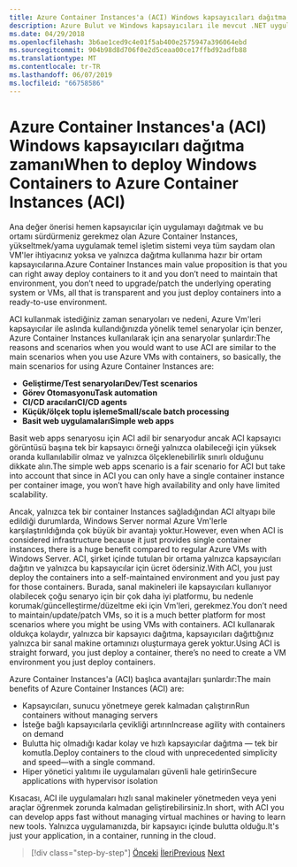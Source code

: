 ```yaml
---
title: Azure Container Instances'a (ACI) Windows kapsayıcıları dağıtma zamanı
description: Azure Bulut ve Windows kapsayıcıları ile mevcut .NET uygulamalarını modernleştirme | Azure Container Instances'a (ACI) Windows kapsayıcıları dağıtma zamanı
ms.date: 04/29/2018
ms.openlocfilehash: 3b6ae1ced9c4e01f5ab400e2575947a396064ebd
ms.sourcegitcommit: 904b98d8d706f0e2d5ceaa00ce17ffbd92adfb88
ms.translationtype: MT
ms.contentlocale: tr-TR
ms.lasthandoff: 06/07/2019
ms.locfileid: "66758586"
---
```

# <a name="when-to-deploy-windows-containers-to-azure-container-instances-aci"></a><span data-ttu-id="12bae-103">Azure Container Instances'a (ACI) Windows kapsayıcıları dağıtma zamanı</span><span class="sxs-lookup"><span data-stu-id="12bae-103">When to deploy Windows Containers to Azure Container Instances (ACI)</span></span>

<span data-ttu-id="12bae-104">Ana değer önerisi hemen kapsayıcılar için uygulamayı dağıtmak ve bu ortamı sürdürmeniz gerekmez olan Azure Container Instances, yükseltmek/yama uygulamak temel işletim sistemi veya tüm saydam olan VM'ler ihtiyacınız yoksa ve yalnızca dağıtma kullanıma hazır bir ortam kapsayıcılarına.</span><span class="sxs-lookup"><span data-stu-id="12bae-104">Azure Container Instances main value proposition is that you can right away deploy containers to it and you don’t need to maintain that environment, you don’t need to upgrade/patch the underlying operating system or VMs, all that is transparent and you just deploy containers into a ready-to-use environment.</span></span>

<span data-ttu-id="12bae-105">ACI kullanmak istediğiniz zaman senaryoları ve nedeni, Azure Vm'leri kapsayıcılar ile aslında kullandığınızda yönelik temel senaryolar için benzer, Azure Container Instances kullanılarak için ana senaryolar şunlardır:</span><span class="sxs-lookup"><span data-stu-id="12bae-105">The reasons and scenarios when you would want to use ACI are similar to the main scenarios when you use Azure VMs with containers, so basically, the main scenarios for using Azure Container Instances are:</span></span>

- <span data-ttu-id="12bae-106">**Geliştirme/Test senaryoları**</span><span class="sxs-lookup"><span data-stu-id="12bae-106">**Dev/Test scenarios**</span></span>
- <span data-ttu-id="12bae-107">**Görev Otomasyonu**</span><span class="sxs-lookup"><span data-stu-id="12bae-107">**Task automation**</span></span>
- <span data-ttu-id="12bae-108">**CI/CD aracıları**</span><span class="sxs-lookup"><span data-stu-id="12bae-108">**CI/CD agents**</span></span>
- <span data-ttu-id="12bae-109">**Küçük/ölçek toplu işleme**</span><span class="sxs-lookup"><span data-stu-id="12bae-109">**Small/scale batch processing**</span></span>
- <span data-ttu-id="12bae-110">**Basit web uygulamaları**</span><span class="sxs-lookup"><span data-stu-id="12bae-110">**Simple web apps**</span></span>

<span data-ttu-id="12bae-111">Basit web apps senaryosu için ACI adil bir senaryodur ancak ACI kapsayıcı görüntüsü başına tek bir kapsayıcı örneği yalnızca olabileceği için yüksek oranda kullanılabilir olmaz ve yalnızca ölçeklenebilirlik sınırlı olduğunu dikkate alın.</span><span class="sxs-lookup"><span data-stu-id="12bae-111">The simple web apps scenario is a fair scenario for ACI but take into account that since in ACI you can only have a single container instance per container image, you won’t have high availability and only have limited scalability.</span></span>

<span data-ttu-id="12bae-112">Ancak, yalnızca tek bir container Instances sağladığından ACI altyapı bile edildiği durumlarda, Windows Server normal Azure Vm'lerle karşılaştırıldığında çok büyük bir avantajı yoktur.</span><span class="sxs-lookup"><span data-stu-id="12bae-112">However, even when ACI is considered infrastructure because it just provides single container instances, there is a huge benefit compared to regular Azure VMs with Windows Server.</span></span> <span data-ttu-id="12bae-113">ACI, şirket içinde tutulan bir ortama yalnızca kapsayıcıları dağıtın ve yalnızca bu kapsayıcılar için ücret ödersiniz.</span><span class="sxs-lookup"><span data-stu-id="12bae-113">With ACI, you just deploy the containers into a self-maintained environment and you just pay for those containers.</span></span> <span data-ttu-id="12bae-114">Burada, sanal makineleri ile kapsayıcıları kullanıyor olabilecek çoğu senaryo için bir çok daha iyi platformu, bu nedenle korumak/güncelleştirme/düzeltme eki için Vm'leri, gerekmez.</span><span class="sxs-lookup"><span data-stu-id="12bae-114">You don’t need to maintain/update/patch VMs, so it is a much better platform for most scenarios where you might be using VMs with containers.</span></span> <span data-ttu-id="12bae-115">ACI kullanarak oldukça kolaydır, yalnızca bir kapsayıcı dağıtma, kapsayıcıları dağıttığınız yalnızca bir sanal makine ortamınızı oluşturmaya gerek yoktur.</span><span class="sxs-lookup"><span data-stu-id="12bae-115">Using ACI is straight forward, you just deploy a container, there’s no need to create a VM environment you just deploy containers.</span></span>

<span data-ttu-id="12bae-116">Azure Container Instances'a (ACI) başlıca avantajları şunlardır:</span><span class="sxs-lookup"><span data-stu-id="12bae-116">The main benefits of Azure Container Instances (ACI) are:</span></span>

- <span data-ttu-id="12bae-117">Kapsayıcıları, sunucu yönetmeye gerek kalmadan çalıştırın</span><span class="sxs-lookup"><span data-stu-id="12bae-117">Run containers without managing servers</span></span>
- <span data-ttu-id="12bae-118">İsteğe bağlı kapsayıcılarla çevikliği artırın</span><span class="sxs-lookup"><span data-stu-id="12bae-118">Increase agility with containers on demand</span></span>
- <span data-ttu-id="12bae-119">Bulutta hiç olmadığı kadar kolay ve hızlı kapsayıcılar dağıtma — tek bir komutla.</span><span class="sxs-lookup"><span data-stu-id="12bae-119">Deploy containers to the cloud with unprecedented simplicity and speed—with a single command.</span></span>
- <span data-ttu-id="12bae-120">Hiper yönetici yalıtımı ile uygulamaları güvenli hale getirin</span><span class="sxs-lookup"><span data-stu-id="12bae-120">Secure applications with hypervisor isolation</span></span>

<span data-ttu-id="12bae-121">Kısacası, ACI ile uygulamaları hızlı sanal makineler yönetmeden veya yeni araçlar öğrenmek zorunda kalmadan geliştirebilirsiniz.</span><span class="sxs-lookup"><span data-stu-id="12bae-121">In short, with ACI you can develop apps fast without managing virtual machines or having to learn new tools.</span></span> <span data-ttu-id="12bae-122">Yalnızca uygulamanızda, bir kapsayıcı içinde bulutta olduğu.</span><span class="sxs-lookup"><span data-stu-id="12bae-122">It's just your application, in a container, running in the cloud.</span></span>

> [!div class="step-by-step"]
> <span data-ttu-id="12bae-123">[Önceki](when-to-deploy-windows-containers-to-azure-vms-iaas-cloud.md)
> [İleri](when-to-deploy-windows-containers-to-azure-container-service-kubernetes.md)</span><span class="sxs-lookup"><span data-stu-id="12bae-123">[Previous](when-to-deploy-windows-containers-to-azure-vms-iaas-cloud.md)
[Next](when-to-deploy-windows-containers-to-azure-container-service-kubernetes.md)</span></span>

